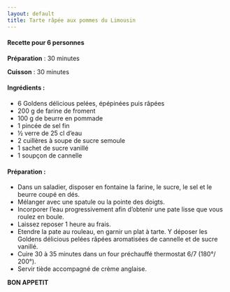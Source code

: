 ```yaml
---
layout: default
title: Tarte râpée aux pommes du Limousin
---
```


#### Recette pour 6 personnes

**Préparation** : 30 minutes

**Cuisson** : 30 minutes

#### Ingrédients :

* 6 Goldens délicious pelées, épépinées puis râpées
* 200 g de farine de froment
* 100 g de beurre en pommade
* 1 pincée de sel fin
* ½ verre de 25 cl d’eau
* 2 cuillères à soupe de sucre semoule
* 1 sachet de sucre vanillé
* 1 soupçon de cannelle

#### Préparation :

* Dans un saladier, disposer en fontaine la farine, le sucre, le sel et le beurre coupé en dés.
* Mélanger avec une spatule ou la pointe des doigts.
* Incorporer l’eau progressivement afin d’obtenir une pate lisse que vous roulez en boule.
* Laissez reposer 1 heure au frais.
* Etendre la pate au rouleau, en garnir un plat à tarte. Y déposer les Goldens délicious pelées râpées aromatisées de cannelle et de sucre vanillé.
* Cuire 30 à 35 minutes dans un four préchauffé thermostat 6/7 (180°/ 200°).
* Servir tiède accompagné de crème anglaise.

**BON APPETIT**
